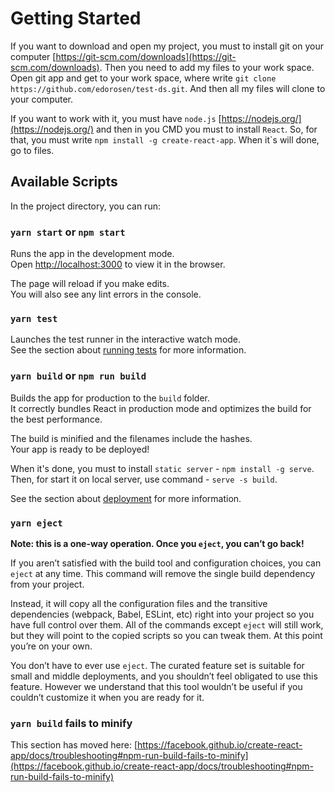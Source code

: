 # Getting Started

If you want to download and open my project, you must to install git on your computer [https://git-scm.com/downloads](https://git-scm.com/downloads).
Then you need to add my files to your work space.
Open git app and get to your work space, where write `git clone https://github.com/edorosen/test-ds.git`.
And then all my files will clone to your computer.

If you want to work with it, you must have `node.js` [https://nodejs.org/](https://nodejs.org/) and then in you CMD you must to install `React`. So, for that, you must write `npm install -g create-react-app`.
When it`s will done, go to files.

## Available Scripts

In the project directory, you can run:

### `yarn start` or `npm start`

Runs the app in the development mode.\
Open [http://localhost:3000](http://localhost:3000) to view it in the browser.

The page will reload if you make edits.\
You will also see any lint errors in the console.

### `yarn test`

Launches the test runner in the interactive watch mode.\
See the section about [running tests](https://facebook.github.io/create-react-app/docs/running-tests) for more information.

### `yarn build` or `npm run build`

Builds the app for production to the `build` folder.\
It correctly bundles React in production mode and optimizes the build for the best performance.

The build is minified and the filenames include the hashes.\
Your app is ready to be deployed!

When it's done, you must to install `static server` - `npm install -g serve`.
Then, for start it on local server, use command - `serve -s build`.

See the section about [deployment](https://facebook.github.io/create-react-app/docs/deployment) for more information.

### `yarn eject`

**Note: this is a one-way operation. Once you `eject`, you can’t go back!**

If you aren’t satisfied with the build tool and configuration choices, you can `eject` at any time. This command will remove the single build dependency from your project.

Instead, it will copy all the configuration files and the transitive dependencies (webpack, Babel, ESLint, etc) right into your project so you have full control over them. All of the commands except `eject` will still work, but they will point to the copied scripts so you can tweak them. At this point you’re on your own.

You don’t have to ever use `eject`. The curated feature set is suitable for small and middle deployments, and you shouldn’t feel obligated to use this feature. However we understand that this tool wouldn’t be useful if you couldn’t customize it when you are ready for it.


### `yarn build` fails to minify

This section has moved here: [https://facebook.github.io/create-react-app/docs/troubleshooting#npm-run-build-fails-to-minify](https://facebook.github.io/create-react-app/docs/troubleshooting#npm-run-build-fails-to-minify)
